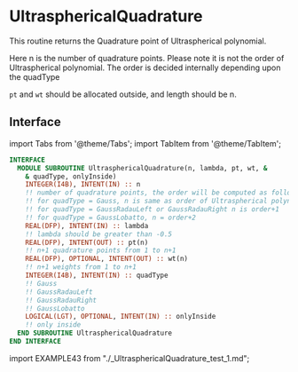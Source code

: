 # UltrasphericalQuadrature

This routine returns the Quadrature point of Ultraspherical polynomial.

Here n is the number of quadrature points. Please note it is not
the order of Ultraspherical polynomial. The order is decided internally
depending upon the quadType

`pt` and `wt` should be allocated outside, and length should be n.

## Interface

import Tabs from '@theme/Tabs';
import TabItem from '@theme/TabItem';

<Tabs>
<TabItem value="interface" label="܀ Interface" default>

```fortran
INTERFACE
  MODULE SUBROUTINE UltrasphericalQuadrature(n, lambda, pt, wt, &
    & quadType, onlyInside)
    INTEGER(I4B), INTENT(IN) :: n
    !! number of quadrature points, the order will be computed as follows
    !! for quadType = Gauss, n is same as order of Ultraspherical polynomial
    !! for quadType = GaussRadauLeft or GaussRadauRight n is order+1
    !! for quadType = GaussLobatto, n = order+2
    REAL(DFP), INTENT(IN) :: lambda
    !! lambda should be greater than -0.5
    REAL(DFP), INTENT(OUT) :: pt(n)
    !! n+1 quadrature points from 1 to n+1
    REAL(DFP), OPTIONAL, INTENT(OUT) :: wt(n)
    !! n+1 weights from 1 to n+1
    INTEGER(I4B), INTENT(IN) :: quadType
    !! Gauss
    !! GaussRadauLeft
    !! GaussRadauRight
    !! GaussLobatto
    LOGICAL(LGT), OPTIONAL, INTENT(IN) :: onlyInside
    !! only inside
  END SUBROUTINE UltrasphericalQuadrature
END INTERFACE
```

</TabItem>

<TabItem value="example" label="️܀ See example">

import EXAMPLE43 from "./_UltrasphericalQuadrature_test_1.md";

<EXAMPLE43 />

</TabItem>

<TabItem value="close" label="↢ ">

</TabItem>
</Tabs>
